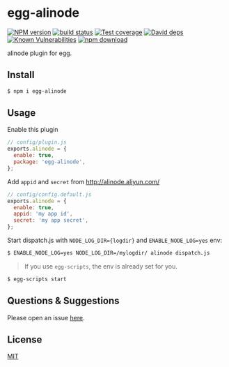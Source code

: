 # egg-alinode

[![NPM version][npm-image]][npm-url]
[![build status][travis-image]][travis-url]
[![Test coverage][codecov-image]][codecov-url]
[![David deps][david-image]][david-url]
[![Known Vulnerabilities][snyk-image]][snyk-url]
[![npm download][download-image]][download-url]

[npm-image]: https://img.shields.io/npm/v/egg-alinode.svg?style=flat-square
[npm-url]: https://npmjs.org/package/egg-alinode
[travis-image]: https://img.shields.io/travis/eggjs/egg-alinode.svg?style=flat-square
[travis-url]: https://travis-ci.org/eggjs/egg-alinode
[codecov-image]: https://codecov.io/github/eggjs/egg-alinode/coverage.svg?branch=master
[codecov-url]: https://codecov.io/github/eggjs/egg-alinode?branch=master
[david-image]: https://img.shields.io/david/eggjs/egg-alinode.svg?style=flat-square
[david-url]: https://david-dm.org/eggjs/egg-alinode
[snyk-image]: https://snyk.io/test/npm/egg-alinode/badge.svg?style=flat-square
[snyk-url]: https://snyk.io/test/npm/egg-alinode
[download-image]: https://img.shields.io/npm/dm/egg-alinode.svg?style=flat-square
[download-url]: https://npmjs.org/package/egg-alinode

alinode plugin for egg.

## Install

```bash
$ npm i egg-alinode
```

## Usage

Enable this plugin

```js
// config/plugin.js
exports.alinode = {
  enable: true,
  package: 'egg-alinode',
};
```

Add `appid` and `secret` from http://alinode.aliyun.com/

```js
// config/config.default.js
exports.alinode = {
  enable: true,
  appid: 'my app id',
  secret: 'my app secret',
};
```

Start dispatch.js with `NODE_LOG_DIR={logdir}` and `ENABLE_NODE_LOG=yes` env:

```bash
$ ENABLE_NODE_LOG=yes NODE_LOG_DIR=/mylogdir/ alinode dispatch.js
```

> If you use `egg-scripts`, the env is already set for you.

```bash
$ egg-scripts start
```

## Questions & Suggestions

Please open an issue [here](https://github.com/eggjs/egg/issues).

## License

[MIT](LICENSE)
